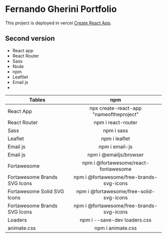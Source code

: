 # Fernando Gherini Portfolio 

This project is deployed in vercel [Create React App](https://fgherini.com).

## Second version

- React app 
- React Router 
- Sass
- Node
- npm 
- Leaftlet
- Email js
- 

| Tables        | npm          | 
| ------------- |:-------------:| 
| React App      | npx create-react-app "nameoftheproject"     |   
| React Router   | npm i react-router     |   
| Sass    | npm i sass     |   
| Leaflet | npm i leaflet   | 
| Email js   | npm i email-js   |  
| Email js   | npm i @emailjs/browser   |  
| Fortawesome| npm i @fortawesome/react-fontawesome | 
| Fortawesome Brands SVG Icons| npm i @fortawesome/free-brands-svg-icons | 
| Fortawesome Solid SVG Icons | npm i @fortawesome/free-solid-svg-icons | 
| Fortawesome Brands SVG Icons| npm i @fortawesome/free-brands-svg-icons | 
| Loaders | npm i --save-dev loaders.css   |   
| animate.css | npm i animate.css | 

   

